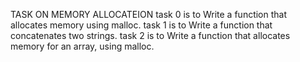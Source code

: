 TASK ON MEMORY ALLOCATEION
task 0 is to Write a function that allocates memory using malloc.
task 1 is to Write a function that concatenates two strings.
task 2 is to Write a function that allocates memory for an array, using malloc.
